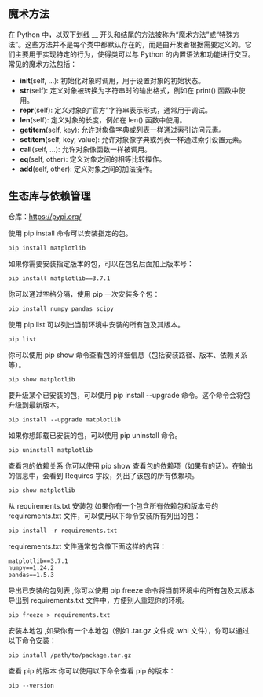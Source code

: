 
## 魔术方法
在 Python 中，以双下划线 __ 开头和结尾的方法被称为“魔术方法”或“特殊方法”。这些方法并不是每个类中都默认存在的，而是由开发者根据需要定义的。它们主要用于实现特定的行为，使得类可以与 Python 的内置语法和功能进行交互。常见的魔术方法包括：
- __init__(self, ...): 初始化对象时调用，用于设置对象的初始状态。
- __str__(self): 定义对象被转换为字符串时的输出格式，例如在 print() 函数中使用。
- __repr__(self): 定义对象的“官方”字符串表示形式，通常用于调试。
- __len__(self): 定义对象的长度，例如在 len() 函数中使用。
- __getitem__(self, key): 允许对象像字典或列表一样通过索引访问元素。
- __setitem__(self, key, value): 允许对象像字典或列表一样通过索引设置元素。
- __call__(self, ...): 允许对象像函数一样被调用。
- __eq__(self, other): 定义对象之间的相等比较操作。
- __add__(self, other): 定义对象之间的加法操作。
## 生态库与依赖管理
仓库：https://pypi.org/

使用 pip install 命令可以安装指定的包。
```shell
pip install matplotlib
```

如果你需要安装指定版本的包，可以在包名后面加上版本号：
```shell
pip install matplotlib==3.7.1
```
你可以通过空格分隔，使用 pip 一次安装多个包：
```shell
pip install numpy pandas scipy
```
使用 pip list 可以列出当前环境中安装的所有包及其版本。
```shell
pip list
```
你可以使用 pip show 命令查看包的详细信息（包括安装路径、版本、依赖关系等）。
```shell
pip show matplotlib
```
要升级某个已安装的包，可以使用 pip install --upgrade 命令。这个命令会将包升级到最新版本。
```shell
pip install --upgrade matplotlib
```
如果你想卸载已安装的包，可以使用 pip uninstall 命令。
```shell
pip uninstall matplotlib
```
查看包的依赖关系
你可以使用 pip show 查看包的依赖项（如果有的话）。在输出的信息中，会看到 Requires 字段，列出了该包的所有依赖项。
```shell
pip show matplotlib
```
从 requirements.txt 安装包
如果你有一个包含所有依赖包和版本号的 requirements.txt 文件，可以使用以下命令安装所有列出的包：
```shell
pip install -r requirements.txt
```
requirements.txt 文件通常包含像下面这样的内容：
```shell
matplotlib==3.7.1
numpy==1.24.2
pandas==1.5.3
```
导出已安装的包列表 ,你可以使用 pip freeze 命令将当前环境中的所有包及其版本导出到 requirements.txt 文件中，方便别人重现你的环境。
```shell
pip freeze > requirements.txt
```
安装本地包 ,如果你有一个本地包（例如 .tar.gz 文件或 .whl 文件），你可以通过以下命令安装：
```shell
pip install /path/to/package.tar.gz
```
查看 pip 的版本
你可以使用以下命令查看 pip 的版本：
```shell
pip --version
```
